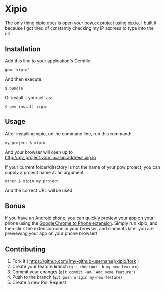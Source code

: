 # Xipio

The only thing xipio does is open your [pow.cx](pow.cx) project using [xip.io](xip.io). I built it because I got tired of constantly checking my IP address to type into the url.

## Installation

Add this line to your application's Gemfile:

    gem 'xipio'

And then execute:

    $ bundle

Or install it yourself as:

    $ gem install xipio

## Usage

After installing xipio, on the command line, run this command:

    my_project $ xipio

And your browser will open up to http://my_project.your.local.ip.address.xip.io

If your current folder/directory is not the name of your pow project, you can supply a project name as an argument:

    other $ xipio my_project
    
And the correct URL will be used.

## Bonus

If you have an Android phone, you can quickly preview your app on your phone using the [Google Chrome to Phone extension](https://chrome.google.com/webstore/detail/google-chrome-to-phone-ex/oadboiipflhobonjjffjbfekfjcgkhco). Simply run xipio, and then click the extension icon in your browser, and moments later you are previewing your app on your phone browser!

## Contributing

1. Fork it ( https://github.com/[my-github-username]/xipio/fork )
2. Create your feature branch (`git checkout -b my-new-feature`)
3. Commit your changes (`git commit -am 'Add some feature'`)
4. Push to the branch (`git push origin my-new-feature`)
5. Create a new Pull Request
